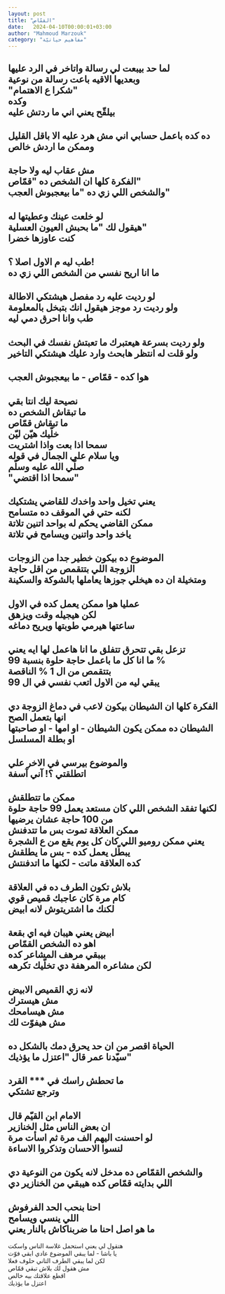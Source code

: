 ```yaml
---
layout: post
title: "القمّاص"
date:   2024-04-10T00:00:01+03:00
author: "Mahmoud Marzouk"
category: "مفاهيم حياتيّة"
---
```



لما حد بيبعت لي رسالة واتاخر في الرد عليها  
وبعديها الاقيه باعت رسالة من نوعية  
"شكرا ع الاهتمام"  
وكده  
بيلقّح يعني اني ما ردتش عليه  
-  
ده كده باعمل حسابي اني مش هرد عليه الا باقل
القليل  
وممكن ما اردش خالص  
-  
مش عقاب ليه ولا حاجة  
الفكرة كلها ان الشخص ده "قمّاص"  
والشخص اللي زي ده "ما بيعجبوش العجب"  
-  
لو خلعت عينك وعطيتها له  
هيقول لك "ما بحبش العيون العسلية"  
كنت عاوزها خضرا  
-  
طب ليه م الاول اصلا ؟!  
ما انا اريح نفسي من الشخص اللي زي ده  
-  
لو رديت عليه رد مفصل هيشتكي الاطالة  
ولو رديت رد موجز هيقول انك بتبخل بالمعلومة  
طب وانا احرق دمي ليه  
-  
ولو رديت بسرعة هيعتبرك ما تعبتش نفسك في البحث  
ولو قلت له انتظر هابحث وارد عليك هيشتكي التاخير  
-  
هوا كده - قمّاص - ما بيعجبوش العجب  
-  
نصيحة ليك انتا بقي  
ما تبقاش الشخص ده  
ما تبقاش قمّاص  
خلّيك هيّن ليّن  
سمحا اذا بعت واذا اشتريت  
ويا سلام علي الجمال في قوله  
صلّي الله عليه وسلّم  
"سمحا اذا اقتضي"  
-  
يعني تخيل واحد واخدك للقاضي يشتكيك  
لكنه حتي في الموقف ده متسامح  
ممكن القاضي يحكم له بواحد اتنين تلاتة  
ياخد واحد واتنين ويسامح في تلاتة  
-  
الموضوع ده بيكون خطير جدا من الزوجات  
الزوجة اللي بتتقمص من اقل حاجة  
ومتخيلة ان ده هيخلي جوزها يعاملها بالشوكة
والسكينة  
-  
عمليا هوا ممكن يعمل كده في الاول  
لكن هيجيله وقت ويزهق  
ساعتها هيرمي طوبتها ويريح دماغه  
-  
تزعل بقي تتحرق تتفلق ما انا هاعمل لها ايه يعني  
ما انا كل ما باعمل حاجة حلوة بنسبة 99 %  
بتتقمص من ال 1 % الناقصة  
يبقي ليه من الاول اتعب نفسي في ال 99  
-  
الفكرة كلها ان الشيطان بيكون لاعب في دماغ الزوجة
دي  
انها بتعمل الصح  
الشيطان ده ممكن يكون الشيطان - او امها - او
صاحبتها  
او بطلة المسلسل  
-  
والموضوع بيرسي في الاخر علي  
اتطلقتي ؟! آني آسفة  
-  
ممكن ما تتطلقش  
لكنها تفقد الشخص اللي كان مستعد يعمل 99 حاجة
حلوة  
من 100 حاجة عشان يرضيها  
ممكن العلاقة تموت بس ما تتدفنش  
يعني ممكن روميو اللي كان كل يوم يقع من ع الشجرة  
يبطّل يعمل كده - بس ما يطلقش  
كده العلاقة ماتت - لكنها ما اتدفنتش  
-  
بلاش تكون الطرف ده في العلاقة  
كام مرة كان عاجبك قميص قوي  
لكنك ما اشتريتوش لانه ابيض  
-  
ابيض يعني هيبان فيه اي بقعة  
اهو ده الشخص القمّاص  
بيبقي مرهف المشاعر كده  
لكن مشاعره المرهفة دي تخلّيك تكرهه  
-  
لانه زي القميص الابيض  
مش هيسترك  
مش هيسامحك  
مش هيفوّت لك  
-  
الحياة اقصر من ان حد يحرق دمك بالشكل ده  
سيّدنا عمر قال "اعتزل ما يؤذيك"  
-  
ما تحطش راسك في \*\*\* القرد  
وترجع تشتكي  
-  
الامام ابن القيّم قال  
ان بعض الناس مثل الخنازير  
لو احسنت اليهم الف مرة ثم اسأت مرة  
لنسوا الاحسان وتذكروا الاساءة  
-  
والشخص القمّاص ده مدخل لانه يكون من النوعية دي  
اللي بدايته قمّاص كده هيبقي من الخنازير دي  
-  
احنا بنحب الحد الفرفوش  
اللي ينسي ويسامح  
ما هو اصل احنا ما ضربناكاش بالنار يعني  
-  
هتقول لي يعني استحمل غلاسة الناس واسكت  
يا باشا - لما يبقي الموضوع عادي ابقي فوّت  
لكن لما يبقي الطرف التاني حلوف فعلا  
مش هقول لك بلاش تبقي قمّاص  
اقطع علاقتك بيه خالص  
اعتزل ما يؤذيك
